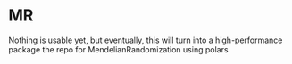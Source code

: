 # MR
Nothing is usable yet, but eventually, this will turn into a high-performance package the repo for MendelianRandomization using polars 
